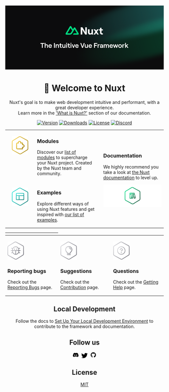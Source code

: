 <div align="center">

![Nuxt banner](/assets/banner.png)

# 👋 Welcome to Nuxt


Nuxt's goal is to make web development intuitive and performant, with a great developer experience.<br>Learn more in the ['What is Nuxt?'](https://v3.nuxtjs.org/getting-started/introduction#what-is-nuxt) section of our documentation.

</div>

 <p align="center">
  <a href="https://www.npmjs.com/package/nuxt/v/rc"><img src="https://img.shields.io/npm/v/nuxt/rc.svg?style=flat&colorA=002438&colorB=28CF8D" alt="Version"></a>
  <a href="https://www.npmjs.com/package/nuxt/v/rc"><img src="https://img.shields.io/npm/dm/nuxt.svg?style=flat&colorA=002438&colorB=28CF8D" alt="Downloads"></a>
  <a href="./LICENSE"><img src="https://img.shields.io/github/license/nuxt/framework.svg?style=flat&colorA=002438&colorB=28CF8D" alt="License"></a>
  <a href="https://discord.nuxtjs.org/"><img src="https://badgen.net/badge/Discord/join-us/7289DA" alt="Discord"></a>
 </p>

<table>
<tbody>
<tr>
  <td width="80" align="center" valign="top">
    <br>
    <img src="/assets/modules.png">
  </td>
  <td valign="top">
    <h3>Modules</h3>
    <p>
      Discover our <a href="https://modules.nuxtjs.org/">list of modules</a> to supercharge your Nuxt project. Created by the Nuxt team and community.
    </p>
  </td>
  <td rowspan="2"></td>
  <td rowspan="2">
    <h3>Documentation</h3>
    <p>
      We highly recommend you take a look at <a href="https://v3.nuxtjs.org/">the Nuxt documentation</a> to level up.
    </p>
    <p>
      <img src="/assets/documentation.png">
    </p>
  </td>
</tr>
<tr>
  <td width="80" align="center" valign="top">
    <br>
    <img src="/assets/examples.png">
  </td>
  <td>
    <h3>Examples</h3>
    <p>
      Explore different ways of using Nuxt features and get inspired with <a href="https://v3.nuxtjs.org/examples/essentials/hello-world">our list of examples</a>.
    </p>
  </td>
</tr>
</tbody>
</table>

<table>
<thead>
<tr>
<th width="2000">
</th>
</tr>
</thead>
<tbody>
<tr>
  <td width="33%" valign="top">
    <br>
    <img src="/assets/reporting-bugs.png">
    <h3>Reporting bugs</h3>
    <p>
      Check out the <a href="https://v3.nuxtjs.org/community/reporting-bugs">Reporting Bugs</a> page.</p>
    </p>
  </td>
  <td width="33%" valign="top">
    <br>
    <img src="/assets/suggestions.png">
    <h3>Suggestions</h3>
    <p>
      Check out the <a href="https://v3.nuxtjs.org/community/contribution">Contribution</a> page.
    </p>
  </td>
  <td width="33%" valign="top">
    <br>
    <img src="/assets/questions.png">
    <h3>Questions</h3>
    <p>
      Check out the <a href="https://v3.nuxtjs.org/community/getting-help">Getting Help</a> page.
    </p>
  </td>
</tr>
</tbody>
</table>

<div align="center">

## Local Development

Follow the docs to [Set Up Your Local Development Environment](https://v3.nuxtjs.org/community/framework-contribution#set-up-your-local-development-environment) to contribute to the framework and documentation.

## Follow us

<p valign="center">
  <a href="https://discord.nuxtjs.org/"><img width="20px" src="/assets/discord.svg" alt="Discord"></a>&nbsp;&nbsp;<a href="https://twitter.com/nuxt_js"><img width="20px" src="/assets/twitter.svg" alt="Twitter"></a>&nbsp;&nbsp;<a href="https://github.com/nuxt"><img width="20px" src="/assets/github.svg" alt="GitHub"></a>
</p>

## License

[MIT](./LICENSE)

</div>
